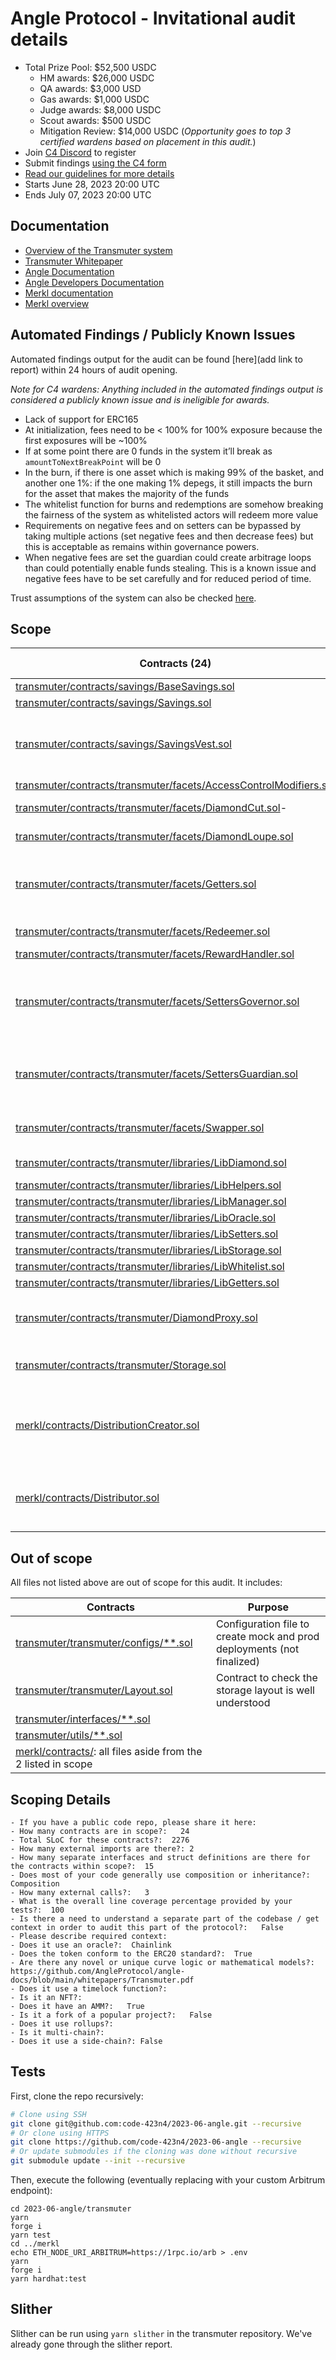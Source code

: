# Angle Protocol - Invitational audit details

- Total Prize Pool: $52,500 USDC
  - HM awards: $26,000 USDC
  - QA awards: $3,000 USD
  - Gas awards: $1,000 USDC
  - Judge awards: $8,000 USDC
  - Scout awards: $500 USDC
  - Mitigation Review: $14,000 USDC (_Opportunity goes to top 3 certified wardens based on placement in this audit._)
- Join [C4 Discord](https://discord.gg/code4rena) to register
- Submit findings [using the C4 form](https://code4rena.com/contests/2023-06-angle-protocol/submit)
- [Read our guidelines for more details](https://docs.code4rena.com/roles/wardens)
- Starts June 28, 2023 20:00 UTC
- Ends July 07, 2023 20:00 UTC

## Documentation

- [Overview of the Transmuter system](https://github.com/AngleProtocol/angle-transmuter/tree/9707ee4ed3d221e02dcfcd2ebaa4b4d38d280936/README.md)
- [Transmuter Whitepaper](https://docs.angle.money/overview/whitepapers)
- [Angle Documentation](https://docs.angle.money)
- [Angle Developers Documentation](https://developers.angle.money)
- [Merkl documentation](https://docs.angle.money/side-products/merkl)
- [Merkl overview](https://github.com/AngleProtocol/merkl-contracts/blob/1825925daef8b22d9d6c0a2bc7aab3309342e786/README.md)

## Automated Findings / Publicly Known Issues

Automated findings output for the audit can be found [here](add link to report) within 24 hours of audit opening.

_Note for C4 wardens: Anything included in the automated findings output is considered a publicly known issue and is ineligible for awards._

- Lack of support for ERC165
- At initialization, fees need to be < 100% for 100% exposure because the first exposures will be ~100%
- If at some point there are 0 funds in the system it’ll break as `amountToNextBreakPoint` will be 0
- In the burn, if there is one asset which is making 99% of the basket, and another one 1%: if the one making 1% depegs, it still impacts the burn for the asset that makes the majority of the funds
- The whitelist function for burns and redemptions are somehow breaking the fairness of the system as whitelisted actors will redeem more value
- Requirements on negative fees and on setters can be bypassed by taking multiple actions (set negative fees and then decrease fees) but this is acceptable as remains within governance powers.
- When negative fees are set the guardian could create arbitrage loops than could potentially enable funds stealing. This is a known issue and negative fees have to be set carefully and for reduced period of time.

Trust assumptions of the system can also be checked [here](https://github.com/AngleProtocol/angle-transmuter/tree/9707ee4ed3d221e02dcfcd2ebaa4b4d38d280936/README.md).

## Scope

| Contracts (24)                                                                                                                                                                                                              | SLOC (2276) | Purpose                                                         | Libraries used |
| --------------------------------------------------------------------------------------------------------------------------------------------------------------------------------------------------------------------------- | ----------- | --------------------------------------------------------------- | -------------- |
| [transmuter/contracts/savings/BaseSavings.sol](https://github.com/AngleProtocol/angle-transmuter/tree/9707ee4ed3d221e02dcfcd2ebaa4b4d38d280936/contracts/savings/BaseSavings.sol)                                           | 10          |                                                                 | openzeppelin   |
| [transmuter/contracts/savings/Savings.sol](https://github.com/AngleProtocol/angle-transmuter/tree/9707ee4ed3d221e02dcfcd2ebaa4b4d38d280936/contracts/savings/Savings.sol)                                                   | 95          |                                                                 |                |
| [transmuter/contracts/savings/SavingsVest.sol](https://github.com/AngleProtocol/angle-transmuter/tree/9707ee4ed3d221e02dcfcd2ebaa4b4d38d280936/contracts/savings/SavingsVest.sol)                                           | 105         | ERC4626 to distribute yield to agEUR holders                    |                |
| [transmuter/contracts/transmuter/facets/AccessControlModifiers.sol](https://github.com/AngleProtocol/angle-transmuter/tree/9707ee4ed3d221e02dcfcd2ebaa4b4d38d280936/contracts/transmuter/facets/AccessControlModifiers.sol) | 13          |                                                                 |                |
| [transmuter/contracts/transmuter/facets/DiamondCut.sol](https://github.com/AngleProtocol/angle-transmuter/tree/9707ee4ed3d221e02dcfcd2ebaa4b4d38d280936/contracts/transmuter/facets/DiamondCut.sol)-                        | 10          | See ERC-2535.                                                   |                |
| [transmuter/contracts/transmuter/facets/DiamondLoupe.sol](https://github.com/AngleProtocol/angle-transmuter/tree/9707ee4ed3d221e02dcfcd2ebaa4b4d38d280936/contracts/transmuter/facets/DiamondLoupe.sol)                     | 92          | See ERC-2535.                                                   |                |
| [transmuter/contracts/transmuter/facets/Getters.sol](https://github.com/AngleProtocol/angle-transmuter/tree/9707ee4ed3d221e02dcfcd2ebaa4b4d38d280936/contracts/transmuter/facets/Getters.sol)                               | 105         | View functions ot fetch the storage of the Transmuter           |                |
| [transmuter/contracts/transmuter/facets/Redeemer.sol](https://github.com/AngleProtocol/angle-transmuter/tree/9707ee4ed3d221e02dcfcd2ebaa4b4d38d280936/contracts/transmuter/facets/Redeemer.sol)                             | 113         | Redeeming functionalities                                       |                |
| [transmuter/contracts/transmuter/facets/RewardHandler.sol](https://github.com/AngleProtocol/angle-transmuter/tree/9707ee4ed3d221e02dcfcd2ebaa4b4d38d280936/contracts/transmuter/facets/RewardHandler.sol)                   | 45          |                                                                 | openzeppelin   |
| [transmuter/contracts/transmuter/facets/SettersGovernor.sol](https://github.com/AngleProtocol/angle-transmuter/tree/9707ee4ed3d221e02dcfcd2ebaa4b4d38d280936/contracts/transmuter/facets/SettersGovernor.sol)               | 120         | Admin functions of the Transmuter - Governor Role               | openzeppelin   |
| [transmuter/contracts/transmuter/facets/SettersGuardian.sol](https://github.com/AngleProtocol/angle-transmuter/tree/9707ee4ed3d221e02dcfcd2ebaa4b4d38d280936/contracts/transmuter/facets/SettersGuardian.sol)               | 19          | Admin functions of the Transmuter - Guardian Role               | openzeppelin   |
| [transmuter/contracts/transmuter/facets/Swapper.sol](https://github.com/AngleProtocol/angle-transmuter/tree/9707ee4ed3d221e02dcfcd2ebaa4b4d38d280936/contracts/transmuter/facets/Swapper.sol)                               | 345         | User facing swap functions                                      | openzeppelin   |
| [transmuter/contracts/transmuter/libraries/LibDiamond.sol](https://github.com/AngleProtocol/angle-transmuter/tree/9707ee4ed3d221e02dcfcd2ebaa4b4d38d280936/contracts/transmuter/libraries/LibDiamond.sol)                   | 122         | See ERC-2535.                                                   |                |
| [transmuter/contracts/transmuter/libraries/LibHelpers.sol](https://github.com/AngleProtocol/angle-transmuter/tree/9707ee4ed3d221e02dcfcd2ebaa4b4d38d280936/contracts/transmuter/libraries/LibHelpers.sol)                   | 45          |                                                                 |                |
| [transmuter/contracts/transmuter/libraries/LibManager.sol](https://github.com/AngleProtocol/angle-transmuter/tree/9707ee4ed3d221e02dcfcd2ebaa4b4d38d280936/contracts/transmuter/libraries/LibManager.sol)                   | 29          |                                                                 |                |
| [transmuter/contracts/transmuter/libraries/LibOracle.sol](https://github.com/AngleProtocol/angle-transmuter/tree/9707ee4ed3d221e02dcfcd2ebaa4b4d38d280936/contracts/transmuter/libraries/LibOracle.sol)                     | 98          |                                                                 |                |
| [transmuter/contracts/transmuter/libraries/LibSetters.sol](https://github.com/AngleProtocol/angle-transmuter/tree/9707ee4ed3d221e02dcfcd2ebaa4b4d38d280936/contracts/transmuter/libraries/LibSetters.sol)                   | 201         |                                                                 |                |
| [transmuter/contracts/transmuter/libraries/LibStorage.sol](https://github.com/AngleProtocol/angle-transmuter/tree/9707ee4ed3d221e02dcfcd2ebaa4b4d38d280936/contracts/transmuter/libraries/LibStorage.sol)                   | 17          |                                                                 |                |
| [transmuter/contracts/transmuter/libraries/LibWhitelist.sol](https://github.com/AngleProtocol/angle-transmuter/tree/9707ee4ed3d221e02dcfcd2ebaa4b4d38d280936/contracts/transmuter/libraries/LibWhitelist.sol)               | 19          |                                                                 |                |
| [transmuter/contracts/transmuter/libraries/LibGetters.sol](https://github.com/AngleProtocol/angle-transmuter/tree/9707ee4ed3d221e02dcfcd2ebaa4b4d38d280936/contracts/transmuter/libraries/LibGetters.sol)                   | 56          |                                                                 |                |
| [transmuter/contracts/transmuter/DiamondProxy.sol](https://github.com/AngleProtocol/angle-transmuter/tree/9707ee4ed3d221e02dcfcd2ebaa4b4d38d280936/contracts/transmuter/DiamondProxy.sol)                                   | 31          | See ERC-2535. Base Transmuter contract                          |                |
| [transmuter/contracts/transmuter/Storage.sol](https://github.com/AngleProtocol/angle-transmuter/tree/9707ee4ed3d221e02dcfcd2ebaa4b4d38d280936/contracts/transmuter/Storage.sol)                                             | 101         | Structs of the Transmuter storage                               |                |
| [merkl/contracts/DistributionCreator.sol](https://github.com/AngleProtocol/merkl-contracts/blob/1825925daef8b22d9d6c0a2bc7aab3309342e786/contracts/DistributionCreator.sol)                                                 | 301         | Contract to initiate a distribution of rewards to UniswapV3 LPs | openzeppelin   |
| [merkl/contracts/Distributor.sol](https://github.com/AngleProtocol/merkl-contracts/blob/1825925daef8b22d9d6c0a2bc7aab3309342e786/contracts/Distributor.sol)                                                                 | 184         | Contract to distribute incentives via Merkl tree airdrops       | openzeppelin   |

## Out of scope

All files not listed above are out of scope for this audit. It includes:

| Contracts                                                                                                                                                                 | Purpose                                                                |
| ------------------------------------------------------------------------------------------------------------------------------------------------------------------------- | ---------------------------------------------------------------------- |
| [transmuter/transmuter/configs/\*\*.sol](https://github.com/AngleProtocol/angle-transmuter/tree/9707ee4ed3d221e02dcfcd2ebaa4b4d38d280936/contracts/transmuter/configs)    | Configuration file to create mock and prod deployments (not finalized) |
| [transmuter/transmuter/Layout.sol](https://github.com/AngleProtocol/angle-transmuter/tree/9707ee4ed3d221e02dcfcd2ebaa4b4d38d280936/contracts/transmuter/Layout.sol)       | Contract to check the storage layout is well understood                |
| [transmuter/interfaces/\*\*.sol](https://github.com/AngleProtocol/angle-transmuter/tree/9707ee4ed3d221e02dcfcd2ebaa4b4d38d280936/contracts/interfaces)                    |                                                                        |
| [transmuter/utils/\*\*.sol](https://github.com/AngleProtocol/angle-transmuter/tree/9707ee4ed3d221e02dcfcd2ebaa4b4d38d280936/contracts/utils)                              |                                                                        |
| [merkl/contracts/](https://github.com/AngleProtocol/merkl-contracts/blob/1825925daef8b22d9d6c0a2bc7aab3309342e786/contracts/): all files aside from the 2 listed in scope |                                                                        |

## Scoping Details

```
- If you have a public code repo, please share it here:
- How many contracts are in scope?:   24
- Total SLoC for these contracts?:  2276
- How many external imports are there?: 2
- How many separate interfaces and struct definitions are there for the contracts within scope?:  15
- Does most of your code generally use composition or inheritance?:   Composition
- How many external calls?:   3
- What is the overall line coverage percentage provided by your tests?:  100
- Is there a need to understand a separate part of the codebase / get context in order to audit this part of the protocol?:   False
- Please describe required context:
- Does it use an oracle?:  Chainlink
- Does the token conform to the ERC20 standard?:  True
- Are there any novel or unique curve logic or mathematical models?: https://github.com/AngleProtocol/angle-docs/blob/main/whitepapers/Transmuter.pdf
- Does it use a timelock function?:
- Is it an NFT?:
- Does it have an AMM?:   True
- Is it a fork of a popular project?:   False
- Does it use rollups?:
- Is it multi-chain?:
- Does it use a side-chain?: False
```

## Tests

First, clone the repo recursively:

```bash
# Clone using SSH
git clone git@github.com:code-423n4/2023-06-angle.git --recursive
# Or clone using HTTPS
git clone https://github.com/code-423n4/2023-06-angle --recursive
# Or update submodules if the cloning was done without recursive
git submodule update --init --recursive
```

Then, execute the following (eventually replacing with your custom Arbitrum endpoint):

```
cd 2023-06-angle/transmuter
yarn
forge i
yarn test
cd ../merkl
echo ETH_NODE_URI_ARBITRUM=https://1rpc.io/arb > .env
yarn
forge i
yarn hardhat:test
```

## Slither

Slither can be run using `yarn slither` in the transmuter repository. We've already gone through the slither report.
